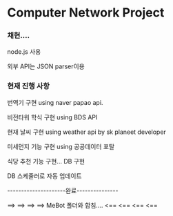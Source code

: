 # Computer Network Project

### 채현....

node.js 사용

외부 API는 JSON parser이용

### 현재 진행 사항
번역기 구현 using naver papao api.

비전타워 학식 구현 using BDS API

현재 날씨 구현 using weather api by sk planeet developer

미세먼지 기능 구현 using 공공데이터 포탈

식당 추천 기능 구현... DB 구현

DB 스케줄러로 자동 업데이트

---------------------완료---------------

==> ==> ==> ==> MeBot 폴더와 합침.... <== <== <== <==
